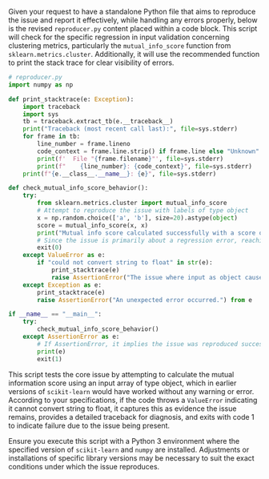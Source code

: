 Given your request to have a standalone Python file that aims to reproduce the issue and report it effectively, while handling any errors properly, below is the revised `reproducer.py` content placed within a code block. This script will check for the specific regression in input validation concerning clustering metrics, particularly the `mutual_info_score` function from `sklearn.metrics.cluster`. Additionally, it will use the recommended function to print the stack trace for clear visibility of errors.

```python
# reproducer.py
import numpy as np

def print_stacktrace(e: Exception):
    import traceback
    import sys
    tb = traceback.extract_tb(e.__traceback__)
    print("Traceback (most recent call last):", file=sys.stderr)
    for frame in tb:
        line_number = frame.lineno
        code_context = frame.line.strip() if frame.line else "Unknown"
        print(f'  File "{frame.filename}"', file=sys.stderr)
        print(f"    {line_number}: {code_context}", file=sys.stderr)
    print(f"{e.__class__.__name__}: {e}", file=sys.stderr)

def check_mutual_info_score_behavior():
    try:
        from sklearn.metrics.cluster import mutual_info_score
        # Attempt to reproduce the issue with labels of type object 
        x = np.random.choice(['a', 'b'], size=20).astype(object)
        score = mutual_info_score(x, x)
        print("Mutual info score calculated successfully with a score of:", score)
        # Since the issue is primarily about a regression error, reaching here implies it's fixed.
        exit(0)
    except ValueError as e:
        if "could not convert string to float" in str(e):
            print_stacktrace(e)
            raise AssertionError("The issue where input as object causes 'could not convert string to float' is present.") from e
    except Exception as e:
        print_stacktrace(e)
        raise AssertionError("An unexpected error occurred.") from e

if __name__ == "__main__":
    try:
        check_mutual_info_score_behavior()
    except AssertionError as e:
        # If AssertionError, it implies the issue was reproduced successfully.
        print(e)
        exit(1)
```

This script tests the core issue by attempting to calculate the mutual information score using an input array of type object, which in earlier versions of `scikit-learn` would have worked without any warning or error. According to your specifications, if the code throws a `ValueError` indicating it cannot convert string to float, it captures this as evidence the issue remains, provides a detailed traceback for diagnosis, and exits with code 1 to indicate failure due to the issue being present.

Ensure you execute this script with a Python 3 environment where the specified version of `scikit-learn` and `numpy` are installed. Adjustments or installations of specific library versions may be necessary to suit the exact conditions under which the issue reproduces.